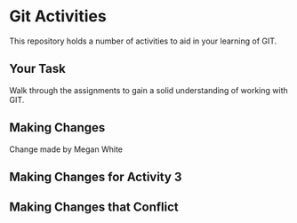 # Git Activities #
This repository holds a number of activities to aid in your learning of GIT.

## Your Task ##
Walk through the assignments to gain a solid understanding of working with GIT.

## Making Changes ##
Change made by Megan White


## Making Changes for Activity 3 ##
## Making Changes that Conflict ##

